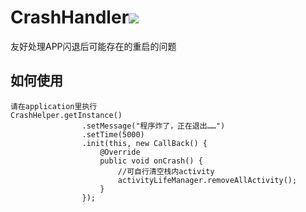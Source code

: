 # CrashHandler[![](https://jitpack.io/v/SSuperYe/CrashHandler.svg)](https://jitpack.io/#SSuperYe/CrashHandler)
友好处理APP闪退后可能存在的重启的问题
## 如何使用<br>
```
请在application里执行
CrashHelper.getInstance()
                .setMessage("程序炸了，正在退出……")
                .setTime(5000)
                .init(this, new CallBack() {
                    @Override
                    public void onCrash() {
                        //可自行清空栈内activity
                        activityLifeManager.removeAllActivity();
                    }
                });
```
